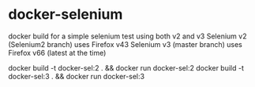 # docker-selenium

docker build for a simple selenium test using both v2 and v3
Selenium v2 (Selenium2 branch) uses Firefox v43
Selenium v3 (master branch) uses Firefox v66 (latest at the time)

docker build -t docker-sel:2 . && docker run docker-sel:2
docker build -t docker-sel:3 . && docker run docker-sel:3
